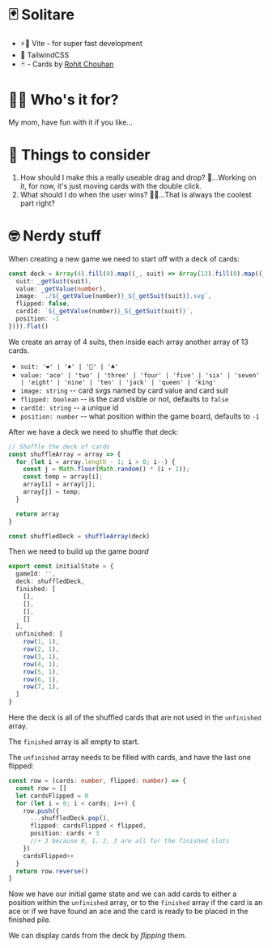 # 🃏 Solitare

* ⚡️💨 Vite - for super fast development
* 💅 TailwindCSS
* 🃏 - Cards by [Rohit Chouhan](https://www.figma.com/@rohitchouhan)

# 👵🏻 Who's it for?
My mom, have fun with it if you like...

# 🤔 Things to consider
1. How should I make this a really useable drag and drop? 🤔...Working on it, for now, it's just moving cards with the double click.
2. What should I do when the user wins? 🤷‍♂️...That is always the coolest part right?

# 🤓 Nerdy stuff
When creating a new game we need to start off with a deck of cards:

```ts
const deck = Array(4).fill(0).map((_, suit) => Array(13).fill(0).map((_, number) => ({
  suit: _getSuit(suit),
  value: _getValue(number),
  image: `./${_getValue(number)}_${_getSuit(suit)}.svg`,
  flipped: false,
  cardId: `${_getValue(number)}_${_getSuit(suit)}`,
  position: -1
}))).flat()
```
We create an array of 4 suits, then inside each array another array of 13 cards.
* `suit: '❤️' | '♠️' | '💎' | '♣️'`
* `value: 'ace' | 'two' | 'three' | 'four' | 'five' | 'six' | 'seven' | 'eight' | 'nine' | 'ten' | 'jack' | 'queen' | 'king'`
* `image: string` -- card svgs named by card value and card suit
* `flipped: boolean` -- is the card visible or not, defaults to `false`
* `cardId: string` -- a unique id
* `position: number` -- what position within the game board, defaults to `-1` 

After we have a deck we need to shuffle that deck:
```ts
// Shuffle the deck of cards
const shuffleArray = array => {
  for (let i = array.length - 1; i > 0; i--) {
    const j = Math.floor(Math.random() * (i + 1));
    const temp = array[i];
    array[i] = array[j];
    array[j] = temp;
  }

  return array
}

const shuffledDeck = shuffleArray(deck)
```

Then we need to build up the game _board_
```ts
export const initialState = {
  gameId: '',
  deck: shuffledDeck,
  finished: [
    [],
    [],
    [],
    []
  ],
  unfinished: [
    row(1, 1),
    row(2, 1),
    row(3, 1),
    row(4, 1),
    row(5, 1),
    row(6, 1),
    row(7, 1),
  ]
}
```

Here the deck is all of the shuffled cards that are not used in the `unfinished` array. 

The `finished` array is all empty to start.

The `unfinished` array needs to be filled with cards, and have the last one flipped:

```ts
const row = (cards: number, flipped: number) => {
  const row = []
  let cardsFlipped = 0
  for (let i = 0; i < cards; i++) {
    row.push({
      ...shuffledDeck.pop(),
      flipped: cardsFlipped < flipped,
      position: cards + 3
      //+ 3 because 0, 1, 2, 3 are all for the finished slots
    })
    cardsFlipped++
  }
  return row.reverse()
}
```

Now we have our initial game state and we can add cards to either a position within the `unfinished` array, or to the `finished` array if the card is an ace or if we have found an ace and the card is ready to be placed in the finished pile.

We can display cards from the deck by _flipping_ them.

